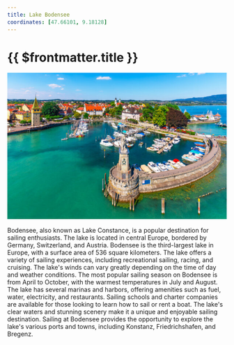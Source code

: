 ```yaml
---
title: Lake Bodensee
coordinates: [47.66101, 9.18128]
---
```

# {{ $frontmatter.title }}

![Main image](../img/planned/bodensee.jpg)

Bodensee, also known as Lake Constance, is a popular destination for sailing enthusiasts. The lake is located in central Europe, bordered by Germany, Switzerland, and Austria. Bodensee is the third-largest lake in Europe, with a surface area of 536 square kilometers. The lake offers a variety of sailing experiences, including recreational sailing, racing, and cruising. The lake's winds can vary greatly depending on the time of day and weather conditions. The most popular sailing season on Bodensee is from April to October, with the warmest temperatures in July and August. The lake has several marinas and harbors, offering amenities such as fuel, water, electricity, and restaurants. Sailing schools and charter companies are available for those looking to learn how to sail or rent a boat. The lake's clear waters and stunning scenery make it a unique and enjoyable sailing destination. Sailing at Bodensee provides the opportunity to explore the lake's various ports and towns, including Konstanz, Friedrichshafen, and Bregenz.